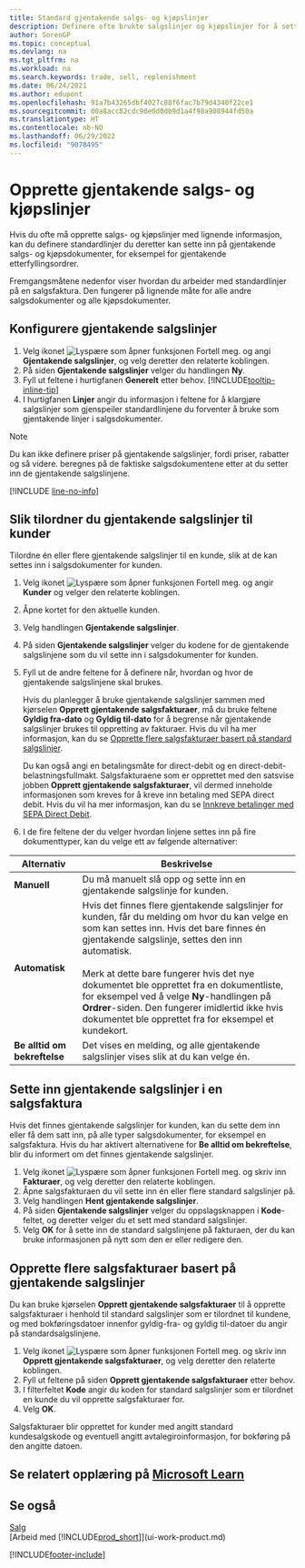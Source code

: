 ```yaml
---
title: Standard gjentakende salgs- og kjøpslinjer
description: Definere ofte brukte salgslinjer og kjøpslinjer for å sette dem inn i salgs- og kjøpsdokumenter og fylle ut linjene raskt med standardinformasjon.
author: SorenGP
ms.topic: conceptual
ms.devlang: na
ms.tgt_pltfrm: na
ms.workload: na
ms.search.keywords: trade, sell, replenishment
ms.date: 06/24/2021
ms.author: edupont
ms.openlocfilehash: 91a7b43265dbf4027c88f6fac7b79d4340f22ce1
ms.sourcegitcommit: 00a8acc82cdc90e0d0db9d1a4f98a908944fd50a
ms.translationtype: HT
ms.contentlocale: nb-NO
ms.lasthandoff: 06/29/2022
ms.locfileid: "9078495"
---
```

# <a name="create-recurring-sales-and-purchase-lines"></a>Opprette gjentakende salgs- og kjøpslinjer

Hvis du ofte må opprette salgs- og kjøpslinjer med lignende informasjon, kan du definere standardlinjer du deretter kan sette inn på gjentakende salgs- og kjøpsdokumenter, for eksempel for gjentakende etterfyllingsordrer.  

Fremgangsmåtene nedenfor viser hvordan du arbeider med standardlinjer på en salgsfaktura. Den fungerer på lignende måte for alle andre salgsdokumenter og alle kjøpsdokumenter.  

## <a name="to-set-up-recurring-sales-lines"></a>Konfigurere gjentakende salgslinjer

1. Velg ikonet ![Lyspære som åpner funksjonen Fortell meg.](media/ui-search/search_small.png "Fortell hva du vil gjøre") og angi **Gjentakende salgslinjer**, og velg deretter den relaterte koblingen.  
2. På siden **Gjentakende salgslinjer** velger du handlingen **Ny**.  
3. Fyll ut feltene i hurtigfanen **Generelt** etter behov. [!INCLUDE[tooltip-inline-tip](includes/tooltip-inline-tip_md.md)]  
4. I hurtigfanen **Linjer** angir du informasjon i feltene for å klargjøre salgslinjer som gjenspeiler standardlinjene du forventer å bruke som gjentakende linjer i salgsdokumenter.  

> [!NOTE]
> Du kan ikke definere priser på gjentakende salgslinjer, fordi priser, rabatter og så videre. beregnes på de faktiske salgsdokumentene etter at du setter inn de gjentakende salgslinjene.

[!INCLUDE [line-no-info](includes/line-no-info.md)]

## <a name="to-assign-recurring-sales-lines-to-a-customer"></a>Slik tilordner du gjentakende salgslinjer til kunder

Tilordne én eller flere gjentakende salgslinjer til en kunde, slik at de kan settes inn i salgsdokumenter for kunden.

1. Velg ikonet ![Lyspære som åpner funksjonen Fortell meg.](media/ui-search/search_small.png "Fortell hva du vil gjøre") og angir **Kunder** og velger den relaterte koblingen.
2. Åpne kortet for den aktuelle kunden.
3. Velg handlingen **Gjentakende salgslinjer**.
4. På siden **Gjentakende salgslinjer** velger du kodene for de gjentakende salgslinjene som du vil sette inn i salgsdokumenter for kunden.
5. Fyll ut de andre feltene for å definere når, hvordan og hvor de gjentakende salgslinjene skal brukes.  

    Hvis du planlegger å bruke gjentakende salgslinjer sammen med kjørselen **Opprett gjentakende salgsfakturaer**, må du bruke feltene **Gyldig fra-dato** og **Gyldig til-dato** for å begrense når gjentakende salgslinjer brukes til oppretting av fakturaer. Hvis du vil ha mer informasjon, kan du se [Opprette flere salgsfakturaer basert på standard salgslinjer](sales-how-work-standard-lines.md#to-create-multiple-sales-invoices-based-on-recurring-sales-lines).

    Du kan også angi en betalingsmåte for direct-debit og en direct-debit-belastningsfullmakt. Salgsfakturaene som er opprettet med den satsvise jobben **Opprett gjentakende salgsfakturaer**, vil dermed inneholde informasjonen som kreves for å kreve inn betaling med SEPA direct debit. Hvis du vil ha mer informasjon, kan du se [Innkreve betalinger med SEPA Direct Debit](finance-collect-payments-with-sepa-direct-debit.md).

6. I de fire feltene der du velger hvordan linjene settes inn på fire dokumenttyper, kan du velge ett av følgende alternativer:

|Alternativ|Beskrivelse|
|------|-----------|
|**Manuell**|Du må manuelt slå opp og sette inn en gjentakende salgslinje for kunden.|
|**Automatisk**|Hvis det finnes flere gjentakende salgslinjer for kunden, får du melding om hvor du kan velge en som kan settes inn. Hvis det bare finnes én gjentakende salgslinje, settes den inn automatisk.<br /><br />Merk at dette bare fungerer hvis det nye dokumentet ble opprettet fra en dokumentliste, for eksempel ved å velge **Ny**-handlingen på **Ordrer**-siden. Den fungerer imidlertid ikke hvis dokumentet ble opprettet fra for eksempel et kundekort.|
|**Be alltid om bekreftelse**|Det vises en melding, og alle gjentakende salgslinjer vises slik at du kan velge én.

## <a name="to-insert-recurring-sales-lines-on-a-sales-invoice"></a>Sette inn gjentakende salgslinjer i en salgsfaktura

Hvis det finnes gjentakende salgslinjer for kunden, kan du sette dem inn eller få dem satt inn, på alle typer salgsdokumenter, for eksempel en salgsfaktura. Hvis du har aktivert alternativene for **Be alltid om bekreftelse**, blir du informert om det finnes gjentakende salgslinjer.

1. Velg ikonet ![Lyspære som åpner funksjonen Fortell meg.](media/ui-search/search_small.png "Fortell hva du vil gjøre") og skriv inn **Fakturaer**, og velg deretter den relaterte koblingen.
2. Åpne salgsfakturaen du vil sette inn én eller flere standard salgslinjer på.
3. Velg handlingen **Hent gjentakende salgslinjer**.
4. På siden **Gjentakende salgslinjer** velger du oppslagsknappen i **Kode**-feltet, og deretter velger du et sett med standard salgslinjer.
5. Velg **OK** for å sette inn de standard salgslinjene på fakturaen, der du kan bruke informasjonen på nytt som den er eller redigere den.

## <a name="to-create-multiple-sales-invoices-based-on-recurring-sales-lines"></a>Opprette flere salgsfakturaer basert på gjentakende salgslinjer

Du kan bruke kjørselen **Opprett gjentakende salgsfakturaer** til å opprette salgsfakturaer i henhold til standard salgslinjer som er tilordnet til kundene, og med bokføringsdatoer innenfor gyldig-fra- og gyldig til-datoer du angir på standardsalgslinjene.

1. Velg ikonet ![Lyspære som åpner funksjonen Fortell meg.](media/ui-search/search_small.png "Fortell hva du vil gjøre") og skriv inn **Opprett gjentakende salgsfakturaer**, og velg deretter den relaterte koblingen.
2. Fyll ut feltene på siden **Opprett gjentakende salgsfakturaer** etter behov.
3. I filterfeltet **Kode** angir du koden for standard salgslinjer som er tilordnet en kunde du vil opprette salgsfakturaer for.
4. Velg **OK**.

Salgsfakturaer blir opprettet for kunder med angitt standard kundesalgskode og eventuell angitt avtalegiroinformasjon, for bokføring på den angitte datoen.

## <a name="see-related-training-at-microsoft-learn"></a>Se relatert opplæring på [Microsoft Learn](/learn/modules/create-sales-documents-dynamics-365-business-central/)

## <a name="see-also"></a>Se også

[Salg](sales-manage-sales.md)  
[Arbeid med [!INCLUDE[prod_short](includes/prod_short.md)]](ui-work-product.md)  


[!INCLUDE[footer-include](includes/footer-banner.md)]